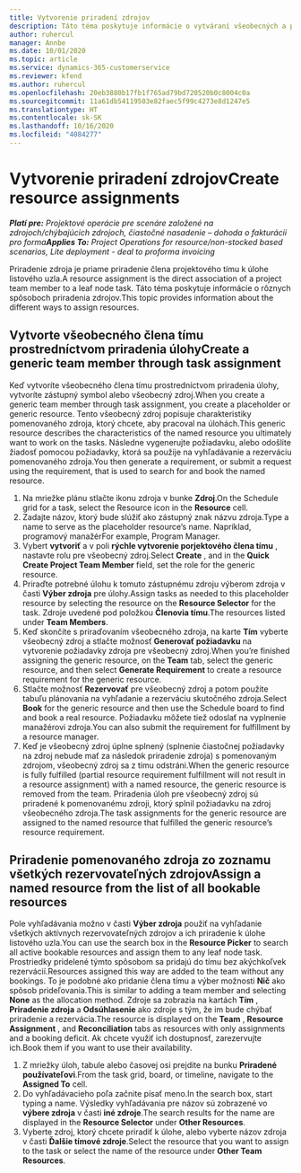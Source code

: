 ```yaml
---
title: Vytvorenie priradení zdrojov
description: Táto téma poskytuje informácie o vytváraní všeobecných a pomenovaných priradení zdrojov.
author: ruhercul
manager: Annbe
ms.date: 10/01/2020
ms.topic: article
ms.service: dynamics-365-customerservice
ms.reviewer: kfend
ms.author: ruhercul
ms.openlocfilehash: 20eb3880b17fb1f765ad79bd720520b0c8004c0a
ms.sourcegitcommit: 11a61db54119503e82faec5f99c4273e8d1247e5
ms.translationtype: HT
ms.contentlocale: sk-SK
ms.lasthandoff: 10/16/2020
ms.locfileid: "4084277"
---
```

# <a name="create-resource-assignments"></a><span data-ttu-id="b53e6-103">Vytvorenie priradení zdrojov</span><span class="sxs-lookup"><span data-stu-id="b53e6-103">Create resource assignments</span></span>

<span data-ttu-id="b53e6-104">_**Platí pre:** Projektové operácie pre scenáre založené na zdrojoch/chýbajúcich zdrojoch, čiastočné nasadenie – dohoda o fakturácii pro forma_</span><span class="sxs-lookup"><span data-stu-id="b53e6-104">_**Applies To:** Project Operations for resource/non-stocked based scenarios, Lite deployment - deal to proforma invoicing_</span></span>


<span data-ttu-id="b53e6-105">Priradenie zdroja je priame priradenie člena projektového tímu k úlohe listového uzla.</span><span class="sxs-lookup"><span data-stu-id="b53e6-105">A resource assignment is the direct association of a project team member to a leaf node task.</span></span> <span data-ttu-id="b53e6-106">Táto téma poskytuje informácie o rôznych spôsoboch priradenia zdrojov.</span><span class="sxs-lookup"><span data-stu-id="b53e6-106">This topic provides information about the different ways to assign resources.</span></span>

## <a name="create-a-generic-team-member-through-task-assignment"></a><span data-ttu-id="b53e6-107">Vytvorte všeobecného člena tímu prostredníctvom priradenia úlohy</span><span class="sxs-lookup"><span data-stu-id="b53e6-107">Create a generic team member through task assignment</span></span>


<span data-ttu-id="b53e6-108">Keď vytvoríte všeobecného člena tímu prostredníctvom priradenia úlohy, vytvoríte zástupný symbol alebo všeobecný zdroj.</span><span class="sxs-lookup"><span data-stu-id="b53e6-108">When you create a generic team member through task assignment, you create a placeholder or generic resource.</span></span> <span data-ttu-id="b53e6-109">Tento všeobecný zdroj popisuje charakteristiky pomenovaného zdroja, ktorý chcete, aby pracoval na úlohách.</span><span class="sxs-lookup"><span data-stu-id="b53e6-109">This generic resource describes the characteristics of the named resource you ultimately want to work on the tasks.</span></span> <span data-ttu-id="b53e6-110">Následne vygenerujte požiadavku, alebo odošlite žiadosť pomocou požiadavky, ktorá sa použije na vyhľadávanie a rezerváciu pomenovaného zdroja.</span><span class="sxs-lookup"><span data-stu-id="b53e6-110">You then generate a requirement, or submit a request using the requirement, that is used to search for and book the named resource.</span></span>

1. <span data-ttu-id="b53e6-111">Na mriežke plánu stlačte ikonu zdroja v bunke **Zdroj**.</span><span class="sxs-lookup"><span data-stu-id="b53e6-111">On the Schedule grid for a task, select the Resource icon in the **Resource** cell.</span></span>
2. <span data-ttu-id="b53e6-112">Zadajte názov, ktorý bude slúžiť ako zástupný znak názvu zdroja.</span><span class="sxs-lookup"><span data-stu-id="b53e6-112">Type a name to serve as the placeholder resource’s name.</span></span> <span data-ttu-id="b53e6-113">Napríklad, programový manažér</span><span class="sxs-lookup"><span data-stu-id="b53e6-113">For example, Program Manager.</span></span>
3. <span data-ttu-id="b53e6-114">Vybert **vytvoriť** a v poli **rýchle vytvorenie porjektového člena tímu** , nastavte rolu pre všeobecný zdroj.</span><span class="sxs-lookup"><span data-stu-id="b53e6-114">Select **Create** , and in the **Quick Create Project Team Member** field, set the role for the generic resource.</span></span>
4. <span data-ttu-id="b53e6-115">Priraďte potrebné úlohu k tomuto zástupnému zdroju výberom zdroja v časti **Výber zdroja** pre úlohy.</span><span class="sxs-lookup"><span data-stu-id="b53e6-115">Assign tasks as needed to this placeholder resource by selecting the resource on the **Resource Selector** for the task.</span></span> <span data-ttu-id="b53e6-116">Zdroje uvedené pod položkou **Členovia tímu**.</span><span class="sxs-lookup"><span data-stu-id="b53e6-116">The resources listed under **Team Members**.</span></span>
5. <span data-ttu-id="b53e6-117">Keď skončíte s priraďovaním všeobecného zdroja, na karte **Tím** vyberte všeobecný zdroj a stlačte možnosť **Generovať požiadavku** na vytvorenie požiadavky zdroja pre všeobecný zdroj.</span><span class="sxs-lookup"><span data-stu-id="b53e6-117">When you’re finished assigning the generic resource, on the **Team** tab, select the generic resource, and then select **Generate Requirement** to create a resource requirement for the generic resource.</span></span>
6. <span data-ttu-id="b53e6-118">Stlačte možnosť **Rezervovať** pre všeobecný zdroj a potom použite tabuľu plánovania na vyhľadanie a rezerváciu skutočného zdroja.</span><span class="sxs-lookup"><span data-stu-id="b53e6-118">Select **Book** for the generic resource and then use the Schedule board to find and book a real resource.</span></span> <span data-ttu-id="b53e6-119">Požiadavku môžete tiež odoslať na vyplnenie manažérovi zdroja.</span><span class="sxs-lookup"><span data-stu-id="b53e6-119">You can also submit the requirement for fulfillment by a resource manager.</span></span>
7. <span data-ttu-id="b53e6-120">Keď je všeobecný zdroj úplne splnený (splnenie čiastočnej požiadavky na zdroj nebude mať za následok priradenie zdroja) s pomenovaným zdrojom, všeobecný zdroj sa z tímu odstráni.</span><span class="sxs-lookup"><span data-stu-id="b53e6-120">When the generic resource is fully fulfilled (partial resource requirement fulfillment will not result in a resource assignment) with a named resource, the generic resource is removed from the team.</span></span> <span data-ttu-id="b53e6-121">Priradenia úloh pre všeobecný zdroj sú priradené k pomenovanému zdroji, ktorý splnil požiadavku na zdroj všeobecného zdroja.</span><span class="sxs-lookup"><span data-stu-id="b53e6-121">The task assignments for the generic resource are assigned to the named resource that fulfilled the generic resource’s resource requirement.</span></span>

## <a name="assign-a-named-resource-from-the-list-of-all-bookable-resources"></a><span data-ttu-id="b53e6-122">Priradenie pomenovaného zdroja zo zoznamu všetkých rezervovateľných zdrojov</span><span class="sxs-lookup"><span data-stu-id="b53e6-122">Assign a named resource from the list of all bookable resources</span></span>

<span data-ttu-id="b53e6-123">Pole vyhľadávania možno v časti **Výber zdroja** použiť na vyhľadanie všetkých aktívnych rezervovateľných zdrojov a ich priradenie k úlohe listového uzla.</span><span class="sxs-lookup"><span data-stu-id="b53e6-123">You can use the search box in the **Resource Picker** to search all active bookable resources and assign them to any leaf node task.</span></span> <span data-ttu-id="b53e6-124">Prostriedky pridelené týmto spôsobom sa pridajú do tímu bez akýchkoľvek rezervácií.</span><span class="sxs-lookup"><span data-stu-id="b53e6-124">Resources assigned this way are added to the team without any bookings.</span></span> <span data-ttu-id="b53e6-125">To je podobné ako pridanie člena tímu a výber možnosti **Nič** ako spôsob prideľovania.</span><span class="sxs-lookup"><span data-stu-id="b53e6-125">This is similar to adding a team member and selecting **None** as the allocation method.</span></span> <span data-ttu-id="b53e6-126">Zdroje sa zobrazia na kartách **Tím** , **Priradenie zdroja** a **Odsúhlasenie** ako zdroje s tým, že im bude chýbať priradenie a rezervácia.</span><span class="sxs-lookup"><span data-stu-id="b53e6-126">The resource is displayed on the **Team** , **Resource Assignment** , and **Reconciliation** tabs as resources with only assignments and a booking deficit.</span></span> <span data-ttu-id="b53e6-127">Ak chcete využiť ich dostupnosť, zarezervujte ich.</span><span class="sxs-lookup"><span data-stu-id="b53e6-127">Book them if you want to use their availability.</span></span>

1. <span data-ttu-id="b53e6-128">Z mriežky úloh, tabule alebo časovej osi prejdite na bunku **Priradené používateľovi**.</span><span class="sxs-lookup"><span data-stu-id="b53e6-128">From the task grid, board, or timeline, navigate to the **Assigned To** cell.</span></span>
2. <span data-ttu-id="b53e6-129">Do vyhľadávacieho poľa začnite písať meno.</span><span class="sxs-lookup"><span data-stu-id="b53e6-129">In the search box, start typing a name.</span></span> <span data-ttu-id="b53e6-130">Výsledky vyhľadávania pre názov sú zobrazené vo **výbere zdroja** v časti **iné zdroje**.</span><span class="sxs-lookup"><span data-stu-id="b53e6-130">The search results for the name are displayed in the **Resource Selector** under **Other Resources**.</span></span>
3. <span data-ttu-id="b53e6-131">Vyberte zdroj, ktorý chcete priradiť k úlohe, alebo vyberte názov zdroja v časti **Ďalšie tímové zdroje**.</span><span class="sxs-lookup"><span data-stu-id="b53e6-131">Select the resource that you want to assign to the task or select the name of the resource under **Other Team Resources**.</span></span>
